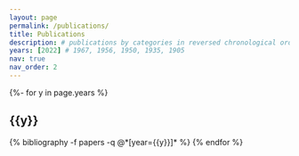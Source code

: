 ```yaml
---
layout: page
permalink: /publications/
title: Publications
description: # publications by categories in reversed chronological order. generated by jekyll-scholar.
years: [2022] # 1967, 1956, 1950, 1935, 1905
nav: true
nav_order: 2
---
```

<!-- _pages/publications.md -->
<div class="publications">

{%- for y in page.years %}
  <h2 class="year">{{y}}</h2>
  {% bibliography -f papers -q @*[year={{y}}]* %}
{% endfor %}

</div>
